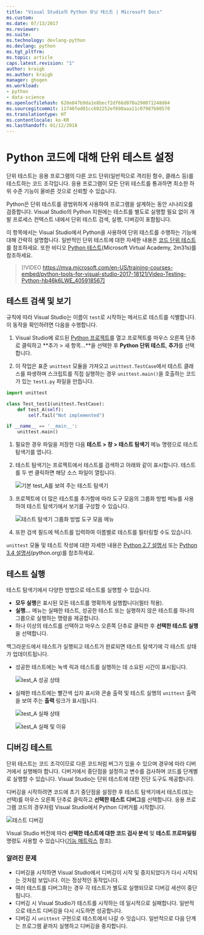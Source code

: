 ```yaml
---
title: "Visual Studio의 Python 유닛 테스트 | Microsoft Docs"
ms.custom: 
ms.date: 07/13/2017
ms.reviewer: 
ms.suite: 
ms.technology: devlang-python
ms.devlang: python
ms.tgt_pltfrm: 
ms.topic: article
caps.latest.revision: "1"
author: kraigb
ms.author: kraigb
manager: ghogen
ms.workload:
- python
- data-science
ms.openlocfilehash: 620e847b9da1e8becf2df66d070a290071248d84
ms.sourcegitcommit: 11740fed01cc602252ef698aaa11c07987b00570
ms.translationtype: HT
ms.contentlocale: ko-KR
ms.lasthandoff: 01/12/2018
---
```

# <a name="setting-up-unit-testing-for-python-code"></a>Python 코드에 대해 단위 테스트 설정

단위 테스트는 응용 프로그램의 다른 코드 단위(일반적으로 격리된 함수, 클래스 등)를 테스트하는 코드 조각입니다. 응용 프로그램이 모든 단위 테스트를 통과하면 최소한 하위 수준 기능이 올바른 것으로 신뢰할 수 있습니다.

Python은 단위 테스트를 광범위하게 사용하여 프로그램을 설계하는 동안 시나리오를 검증합니다. Visual Studio의 Python 지원에는 테스트를 별도로 실행할 필요 없이 개발 프로세스 컨텍스트 내에서 단위 테스트 검색, 실행, 디버깅이 포함됩니다.

이 항목에서는 Visual Studio에서 Python을 사용하여 단위 테스트를 수행하는 기능에 대해 간략히 설명합니다. 일반적인 단위 테스트에 대한 자세한 내용은 [코드 단위 테스트](../test/unit-test-your-code.md)를 참조하세요. 또한 비디오 [Python 테스트](https://mva.microsoft.com/en-US/training-courses/python-tools-for-visual-studio-2017-18121?l=hb46k6LWE_405918567)(Microsoft Virtual Academy, 2m31s)를 참조하세요.

> [!VIDEO https://mva.microsoft.com/en-US/training-courses-embed/python-tools-for-visual-studio-2017-18121/Video-Testing-Python-hb46k6LWE_405918567]

## <a name="discovering-and-viewing-tests"></a>테스트 검색 및 보기

규칙에 따라 Visual Studio는 이름이 `test`로 시작하는 메서드로 테스트를 식별합니다. 이 동작을 확인하려면 다음을 수행합니다.

1. Visual Studio에 로드된 [Python 프로젝트](python-projects.md)를 열고 프로젝트를 마우스 오른쪽 단추로 클릭하고 **추가 > 새 항목...**을 선택한 후 **Python 단위 테스트**, **추가**를 선택합니다.

1. 이 작업은 표준 `unittest` 모듈을 가져오고 `unittest.TestCase`에서 테스트 클래스를 파생하며 스크립트를 직접 실행하는 경우 `unittest.main()`을 호출하는 코드가 있는 `test1.py` 파일을 만듭니다.

  ```python
  import unittest

  class Test_test1(unittest.TestCase):
      def test_A(self):
          self.fail("Not implemented")

  if __name__ == '__main__':
      unittest.main()
  ```

1. 필요한 경우 파일을 저장한 다음 **테스트 > 창 > 테스트 탐색기** 메뉴 명령으로 테스트 탐색기를 엽니다.

1. 테스트 탐색기는 프로젝트에서 테스트를 검색하고 아래와 같이 표시합니다. 테스트를 두 번 클릭하면 해당 소스 파일이 열립니다.

    ![기본 test_A를 보여 주는 테스트 탐색기](media/unit-test-A.png)

1. 프로젝트에 더 많은 테스트를 추가함에 따라 도구 모음의 그룹화 방법 메뉴를 사용하여 테스트 탐색기에서 보기를 구성할 수 있습니다.

    ![테스트 탐색기 그룹화 방법 도구 모음 메뉴](media/unit-test-group-menu.png)

1. 또한 검색 필드에 텍스트를 입력하여 이름별로 테스트를 필터링할 수도 있습니다.

`unittest` 모듈 및 테스트 작성에 대한 자세한 내용은 [Python 2.7 설명서](https://docs.python.org/2/library/unittest.html) 또는 [Python 3.4 설명서](https://docs.python.org/3/library/unittest.html)(python.org)를 참조하세요.

## <a name="running-tests"></a>테스트 실행

테스트 탐색기에서 다양한 방법으로 테스트를 실행할 수 있습니다.

- **모두 실행**은 표시된 모든 테스트를 명확하게 실행합니다(필터 적용).
- **실행...**  메뉴는 실패한 테스트, 성공한 테스트 또는 실행하지 않은 테스트를 하나의 그룹으로 실행하는 명령을 제공합니다.
- 하나 이상의 테스트를 선택하고 마우스 오른쪽 단추로 클릭한 후 **선택한 테스트 실행**을 선택합니다.

백그라운드에서 테스트가 실행되고 테스트가 완료되면 테스트 탐색기에 각 테스트 상태가 업데이트됩니다.

- 성공한 테스트에는 녹색 릭과 테스트를 실행하는 데 소요된 시간이 표시됩니다.

    ![test_A 성공 상태](media/unit-test-A-pass.png)

- 실패한 테스트에는 빨간색 십자 표시와 콘솔 출력 및 테스트 실행의 `unittest` 출력을 보여 주는 **출력** 링크가 표시됩니다.

    ![test_A 실패 상태](media/unit-test-A-fail.png)

    ![test_A 실패 및 이유](media/unit-test-A-fail-reason.png)

## <a name="debugging-tests"></a>디버깅 테스트

단위 테스트는 코드 조각이므로 다른 코드처럼 버그가 있을 수 있으며 경우에 따라 디버거에서 실행해야 합니다. 디버거에서 중단점을 설정하고 변수를 검사하며 코드를 단계별로 실행할 수 있습니다. Visual Studio는 단위 테스트에 대한 진단 도구도 제공합니다.

디버깅을 시작하려면 코드에 초기 중단점을 설정한 후 테스트 탐색기에서 테스트(또는 선택)를 마우스 오른쪽 단추로 클릭하고 **선택한 테스트 디버그**를 선택합니다. 응용 프로그램 코드의 경우처럼 Visual Studio에서 Python 디버거를 시작합니다.

![테스트 디버깅](media/unit-test-debugging.png)

Visual Studio 버전에 따라 **선택한 테스트에 대한 코드 검사 분석** 및 **테스트 프로파일링** 명령도 사용할 수 있습니다([기능 매트릭스](python-in-visual-studio.md#features-matrix) 참조).

### <a name="known-issues"></a>알려진 문제

- 디버깅을 시작하면 Visual Studio에서 디버깅이 시작 및 중지되었다가 다시 시작되는 것처럼 보입니다. 이는 정상적인 동작입니다.
- 여러 테스트를 디버그하는 경우 각 테스트가 별도로 실행되므로 디버깅 세션이 중단됩니다.
- 디버깅 시 Visual Studio가 테스트를 시작하는 데 일시적으로 실패합니다. 일반적으로 테스트 디버깅을 다시 시도하면 성공합니다.
- 디버깅 시 `unittest` 구현으로 테스트에서 나갈 수 잇습니다. 일반적으로 다음 단계는 프로그램 끝까지 실행하고 디버깅을 중지합니다.